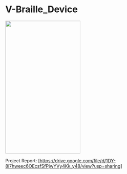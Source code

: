 # V-Braille_Device

<img src="https://github.com/Risk333/V-Braille_Device/assets/100177758/8bedcbe2-bcd2-4373-89ca-9c7e609a25c6" width="234" height="416">

Project Report: [https://drive.google.com/file/d/1DY-8i7hweec6OEcsfSfPjwYVy4Kk_y48/view?usp=sharing]
